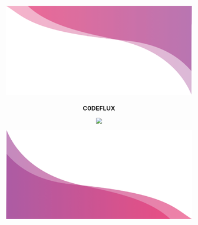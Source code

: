 <p align="right">
  <img src="image.png">
</p>


<h3 align="center">C0DEFLUX</h3>

<div align="center">
  <img src="https://github-readme-streak-stats.herokuapp.com/?user=C0DEFLUX&theme=radical&hide_border=false">
</div>


![Footer](wave.png)
